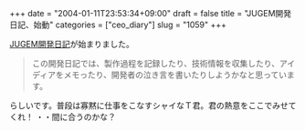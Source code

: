 +++
date = "2004-01-11T23:53:34+09:00"
draft = false
title = "JUGEM開発日記、始動"
categories = ["ceo_diary"]
slug = "1059"
+++

<a href="http://jugem.yosy.jp/">JUGEM開発日記</a>が始まりました。
<Blockquote>
この開発日記では、製作過程を記録したり、技術情報を収集したり、アイディアをメモったり、開発者の泣き言を書いたりしようかなと思っています。
</Blockquote>
らしいです。普段は寡黙に仕事をこなすシャイなＴ君。君の熱意をここでみせてくれ！
・・間に合うのかな？
